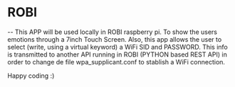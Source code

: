 # ROBI

--
This APP will be used locally in ROBI raspberry pi. To show the users emotions through a 7inch Touch Screen.
Also, this app allows the user to select (write, using a virtual keyword) a WiFi SID and PASSWORD. This info is transmitted
to another API running in ROBI (PYTHON based REST API) in order to change de file wpa_supplicant.conf to stablish a WiFi connection.

Happy coding :)
